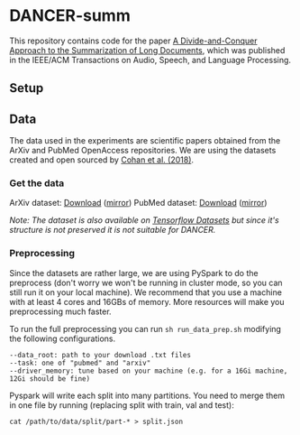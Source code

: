 # DANCER-summ
This repository contains code for the paper [A Divide-and-Conquer Approach to the Summarization of Long Documents](https://arxiv.org/abs/2004.06190), which was published in the IEEE/ACM Transactions on Audio, Speech, and Language Processing.

## Setup

## Data
The data used in the experiments are scientific papers obtained from the ArXiv and PubMed OpenAccess repositories. We are using the datasets created and open sourced by [Cohan et al. (2018)](https://arxiv.org/abs/1804.05685).

### Get the data
ArXiv dataset: [Download](https://drive.google.com/file/d/1b3rmCSIoh6VhD4HKWjI4HOW-cSwcwbeC/view?usp=sharing) ([mirror](https://archive.org/download/armancohan-long-summarization-paper-code/arxiv-dataset.zip))
PubMed dataset: [Download](https://drive.google.com/file/d/1lvsqvsFi3W-pE1SqNZI0s8NR9rC1tsja/view?usp=sharing) ([mirror](https://archive.org/download/armancohan-long-summarization-paper-code/pubmed-dataset.zip))

*Note: The dataset is also available on [Tensorflow Datasets](https://www.tensorflow.org/datasets/catalog/scientific_papers) but since it's structure is not preserved it is not suitable for DANCER.*

### Preprocessing
Since the datasets are rather large, we are using PySpark to do the preprocess (don't worry we won't be running in cluster mode, so you can still run it on your local machine). We recommend that you use a machine with at least 4 cores and 16GBs of memory. More resources will make you preprocessing much faster.

To run the full preprocessing you can run ```sh run_data_prep.sh``` modifying the following configurations.
```
--data_root: path to your download .txt files
--task: one of "pubmed" and "arxiv"
--driver_memory: tune based on your machine (e.g. for a 16Gi machine, 12Gi should be fine)
```

Pyspark will write each split into many partitions. You need to merge them in one file by running (replacing split with train, val and test):
```
cat /path/to/data/split/part-* > split.json
```